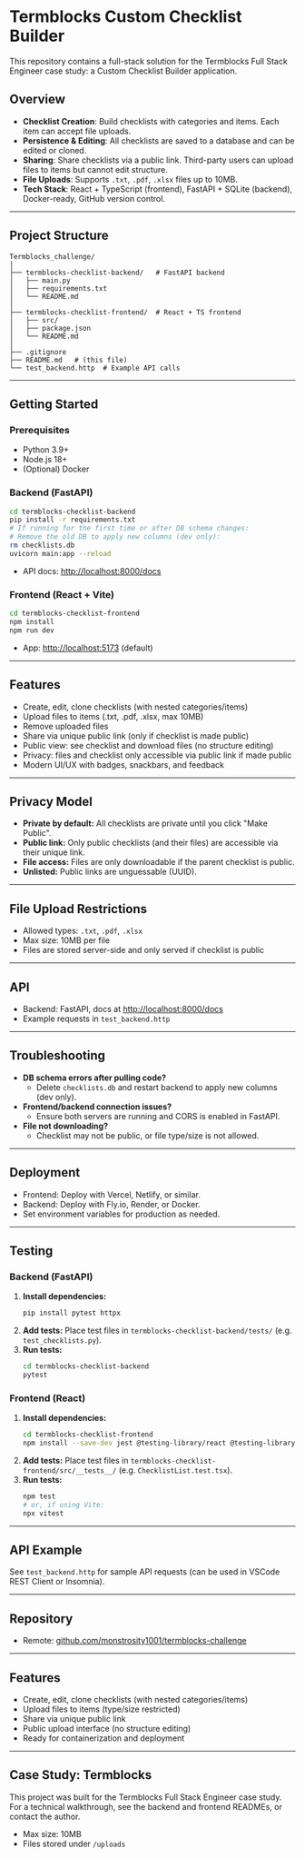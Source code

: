 # Termblocks Custom Checklist Builder

This repository contains a full-stack solution for the Termblocks Full Stack Engineer case study: a Custom Checklist Builder application.

## Overview
- **Checklist Creation**: Build checklists with categories and items. Each item can accept file uploads.
- **Persistence & Editing**: All checklists are saved to a database and can be edited or cloned.
- **Sharing**: Share checklists via a public link. Third-party users can upload files to items but cannot edit structure.
- **File Uploads**: Supports `.txt`, `.pdf`, `.xlsx` files up to 10MB.
- **Tech Stack**: React + TypeScript (frontend), FastAPI + SQLite (backend), Docker-ready, GitHub version control.

---

## Project Structure

```
Termblocks_challenge/
│
├── termblocks-checklist-backend/   # FastAPI backend
│   ├── main.py
│   ├── requirements.txt
│   └── README.md
│
├── termblocks-checklist-frontend/  # React + TS frontend
│   ├── src/
│   ├── package.json
│   └── README.md
│
├── .gitignore
├── README.md   # (this file)
└── test_backend.http  # Example API calls
```

---

## Getting Started

### Prerequisites
- Python 3.9+
- Node.js 18+
- (Optional) Docker

### Backend (FastAPI)
```sh
cd termblocks-checklist-backend
pip install -r requirements.txt
# If running for the first time or after DB schema changes:
# Remove the old DB to apply new columns (dev only):
rm checklists.db
uvicorn main:app --reload
```
- API docs: [http://localhost:8000/docs](http://localhost:8000/docs)

### Frontend (React + Vite)
```sh
cd termblocks-checklist-frontend
npm install
npm run dev
```
- App: [http://localhost:5173](http://localhost:5173) (default)

---

## Features
- Create, edit, clone checklists (with nested categories/items)
- Upload files to items (.txt, .pdf, .xlsx, max 10MB)
- Remove uploaded files
- Share via unique public link (only if checklist is made public)
- Public view: see checklist and download files (no structure editing)
- Privacy: files and checklist only accessible via public link if made public
- Modern UI/UX with badges, snackbars, and feedback

---

## Privacy Model
- **Private by default:** All checklists are private until you click "Make Public".
- **Public link:** Only public checklists (and their files) are accessible via their unique link.
- **File access:** Files are only downloadable if the parent checklist is public.
- **Unlisted:** Public links are unguessable (UUID).

---

## File Upload Restrictions
- Allowed types: `.txt`, `.pdf`, `.xlsx`
- Max size: 10MB per file
- Files are stored server-side and only served if checklist is public

---

## API
- Backend: FastAPI, docs at [http://localhost:8000/docs](http://localhost:8000/docs)
- Example requests in `test_backend.http`

---

## Troubleshooting
- **DB schema errors after pulling code?**
  - Delete `checklists.db` and restart backend to apply new columns (dev only).
- **Frontend/backend connection issues?**
  - Ensure both servers are running and CORS is enabled in FastAPI.
- **File not downloading?**
  - Checklist may not be public, or file type/size is not allowed.

---

## Deployment
- Frontend: Deploy with Vercel, Netlify, or similar.
- Backend: Deploy with Fly.io, Render, or Docker.
- Set environment variables for production as needed.

---

## Testing

### Backend (FastAPI)
1. **Install dependencies:**
   ```bash
   pip install pytest httpx
   ```
2. **Add tests:** Place test files in `termblocks-checklist-backend/tests/` (e.g. `test_checklists.py`).
3. **Run tests:**
   ```bash
   cd termblocks-checklist-backend
   pytest
   ```

### Frontend (React)
1. **Install dependencies:**
   ```bash
   cd termblocks-checklist-frontend
   npm install --save-dev jest @testing-library/react @testing-library/jest-dom @testing-library/user-event
   ```
2. **Add tests:** Place test files in `termblocks-checklist-frontend/src/__tests__/` (e.g. `ChecklistList.test.tsx`).
3. **Run tests:**
   ```bash
   npm test
   # or, if using Vite:
   npx vitest
   ```

---

## API Example
See `test_backend.http` for sample API requests (can be used in VSCode REST Client or Insomnia).

---

## Repository
- Remote: [github.com/monstrosity1001/termblocks-challenge](https://github.com/monstrosity1001/termblocks-challenge)

---

## Features
- Create, edit, clone checklists (with nested categories/items)
- Upload files to items (type/size restricted)
- Share via unique public link
- Public upload interface (no structure editing)
- Ready for containerization and deployment

---

## Case Study: Termblocks
This project was built for the Termblocks Full Stack Engineer case study. For a technical walkthrough, see the backend and frontend READMEs, or contact the author.

- Max size: 10MB
- Files stored under `/uploads`